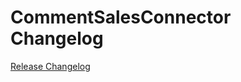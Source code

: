 # CommentSalesConnector Changelog

[Release Changelog](https://github.com/spryker/comment-sales-connector/releases)
